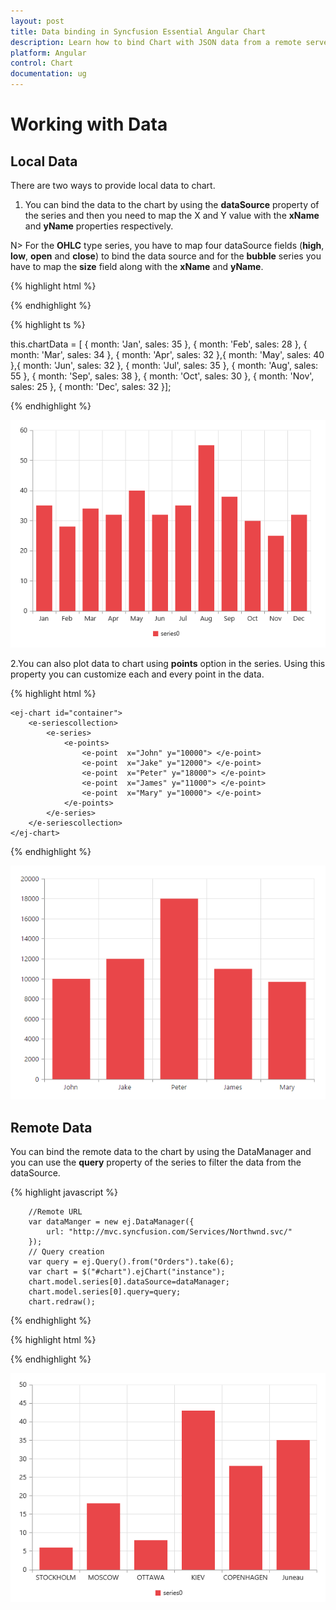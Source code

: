 ```yaml
---
layout: post
title: Data binding in Syncfusion Essential Angular Chart
description: Learn how to bind Chart with JSON data from a remote server or locally in client browser.
platform: Angular
control: Chart
documentation: ug
---
```


# Working with Data

## Local Data

There are two ways to provide local data to chart.

1. You can bind the data to the chart by using the **dataSource** property of the series and then you need to map the X and Y value with the **xName** and **yName** properties respectively.

N> For the **OHLC** type series, you have to map four dataSource fields (**high**, **low**, **open** and **close**) to bind the data source and for the **bubble** series you have to map the **size** field along with the **xName** and **yName**. 


{% highlight html %}

<ej-chart id="container">
        <e-seriescollection >
            <e-series xName="month" [dataSource]="chartData" yName="sales" >
            </e-series>
        </e-seriescollection>
</ej-chart>

{% endhighlight %}

{% highlight ts %}

this.chartData = [
          { month: 'Jan', sales: 35 }, { month: 'Feb', sales: 28 },  { month: 'Mar', sales: 34 },
          { month: 'Apr', sales: 32 },{ month: 'May', sales: 40 },{ month: 'Jun', sales: 32 },
          { month: 'Jul', sales: 35 },  { month: 'Aug', sales: 55 }, { month: 'Sep', sales: 38 },
          { month: 'Oct', sales: 30 }, { month: 'Nov', sales: 25 }, { month: 'Dec', sales: 32 }];

{% endhighlight %}

![Local Data](Working-with-Data_images/Working-with-Data_img1.png)


2.You can also plot data to chart using **points** option in the series. Using this property you can customize each and every point in the data.

{% highlight html %}

    <ej-chart id="container">
        <e-seriescollection>
            <e-series>
                <e-points>
                    <e-point  x="John" y="10000"> </e-point>
                    <e-point  x="Jake" y="12000"> </e-point>
                    <e-point  x="Peter" y="18000"> </e-point>
                    <e-point  x="James" y="11000"> </e-point>
                    <e-point  x="Mary" y="10000"> </e-point>
                </e-points>
            </e-series>
        </e-seriescollection>
    </ej-chart>

{% endhighlight %}

![Local Data](Working-with-Data_images/Working-with-Data_img2.png)

## Remote Data

You can bind the remote data to the chart by using the DataManager and you can use the **query** property of the series to filter the data from the dataSource.

{% highlight javascript %}

        //Remote URL
        var dataManger = new ej.DataManager({
            url: "http://mvc.syncfusion.com/Services/Northwnd.svc/"
        });
        // Query creation
        var query = ej.Query().from("Orders").take(6);
        var chart = $("#chart").ejChart("instance");
        chart.model.series[0].dataSource=dataManager;
        chart.model.series[0].query=query;
        chart.redraw();

{% endhighlight %}

{% highlight html %}

<ej-chart id="container">
        <e-seriescollection>
            <e-series xName="ShipCity" yName="Freight">
            </e-series>        
        </e-seriescollection>
</ej-chart>

{% endhighlight %}

![Remote Data](Working-with-Data_images/Working-with-Data_img3.png)